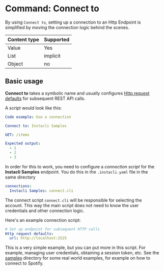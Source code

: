 # Command: Connect to

By using `Connect to`, setting up a connection to an Http Endpoint is simplified by moving the connection logic behind
the scenes.

| Content type | Supported |
|--------------|-----------|
| Value        | Yes       |
| List         | implicit  |
| Object       | no        |

## Basic usage

**Connect to** takes a symbolic name and usually
configures [Http request defaults](../http/Http%20request%20defaults.md) for subsequent REST API calls.

A script would look like this:

<!-- yaml script before
Http request defaults:
  url: http://localhost:2525
-->

```yaml script
Code example: Use a connection

Connect to: Instacli Samples

GET: /items

Expected output:
  - 1
  - 2
  - 3
```

In order for this to work, you need to configure a _connection script_ for the **Instacli Samples** endpoint. You do
this in the  `.instacli.yaml` file in the same directory

```yaml file:.instacli.yaml
connections:
  Instacli Samples: connect.cli
```

The connect script `connect.cli` will be responsible for selecting the account. This way the main script does not need
to know the user credentials and other connection logic.

Here's an example connection script:

```yaml file:connect.cli
# Set up endpoint for subsequent HTTP calls
Http request defaults:
  url: http://localhost:2525
```

This is a very simple example, but you can put more in this script. For example, managing user credentials, obtaining a
session token, etc. See the [samples](../../../samples) directory for some real world examples, for example on how to
connect to Spotify.
